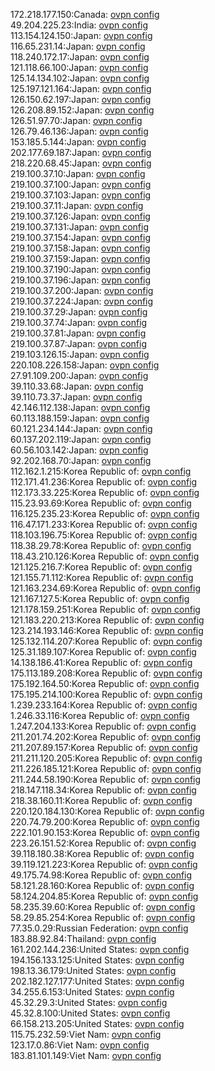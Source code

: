 172.218.177.150:Canada: [ovpn config](vpn/172_218_177_150.ovpn)  
49.204.225.23:India: [ovpn config](vpn/49_204_225_23.ovpn)  
113.154.124.150:Japan: [ovpn config](vpn/113_154_124_150.ovpn)  
116.65.231.14:Japan: [ovpn config](vpn/116_65_231_14.ovpn)  
118.240.172.17:Japan: [ovpn config](vpn/118_240_172_17.ovpn)  
121.118.66.100:Japan: [ovpn config](vpn/121_118_66_100.ovpn)  
125.14.134.102:Japan: [ovpn config](vpn/125_14_134_102.ovpn)  
125.197.121.164:Japan: [ovpn config](vpn/125_197_121_164.ovpn)  
126.150.62.197:Japan: [ovpn config](vpn/126_150_62_197.ovpn)  
126.208.89.152:Japan: [ovpn config](vpn/126_208_89_152.ovpn)  
126.51.97.70:Japan: [ovpn config](vpn/126_51_97_70.ovpn)  
126.79.46.136:Japan: [ovpn config](vpn/126_79_46_136.ovpn)  
153.185.5.144:Japan: [ovpn config](vpn/153_185_5_144.ovpn)  
202.177.69.187:Japan: [ovpn config](vpn/202_177_69_187.ovpn)  
218.220.68.45:Japan: [ovpn config](vpn/218_220_68_45.ovpn)  
219.100.37.10:Japan: [ovpn config](vpn/219_100_37_10.ovpn)  
219.100.37.100:Japan: [ovpn config](vpn/219_100_37_100.ovpn)  
219.100.37.103:Japan: [ovpn config](vpn/219_100_37_103.ovpn)  
219.100.37.11:Japan: [ovpn config](vpn/219_100_37_11.ovpn)  
219.100.37.126:Japan: [ovpn config](vpn/219_100_37_126.ovpn)  
219.100.37.131:Japan: [ovpn config](vpn/219_100_37_131.ovpn)  
219.100.37.154:Japan: [ovpn config](vpn/219_100_37_154.ovpn)  
219.100.37.158:Japan: [ovpn config](vpn/219_100_37_158.ovpn)  
219.100.37.159:Japan: [ovpn config](vpn/219_100_37_159.ovpn)  
219.100.37.190:Japan: [ovpn config](vpn/219_100_37_190.ovpn)  
219.100.37.196:Japan: [ovpn config](vpn/219_100_37_196.ovpn)  
219.100.37.200:Japan: [ovpn config](vpn/219_100_37_200.ovpn)  
219.100.37.224:Japan: [ovpn config](vpn/219_100_37_224.ovpn)  
219.100.37.29:Japan: [ovpn config](vpn/219_100_37_29.ovpn)  
219.100.37.74:Japan: [ovpn config](vpn/219_100_37_74.ovpn)  
219.100.37.81:Japan: [ovpn config](vpn/219_100_37_81.ovpn)  
219.100.37.87:Japan: [ovpn config](vpn/219_100_37_87.ovpn)  
219.103.126.15:Japan: [ovpn config](vpn/219_103_126_15.ovpn)  
220.108.226.158:Japan: [ovpn config](vpn/220_108_226_158.ovpn)  
27.91.109.200:Japan: [ovpn config](vpn/27_91_109_200.ovpn)  
39.110.33.68:Japan: [ovpn config](vpn/39_110_33_68.ovpn)  
39.110.73.37:Japan: [ovpn config](vpn/39_110_73_37.ovpn)  
42.146.112.138:Japan: [ovpn config](vpn/42_146_112_138.ovpn)  
60.113.188.159:Japan: [ovpn config](vpn/60_113_188_159.ovpn)  
60.121.234.144:Japan: [ovpn config](vpn/60_121_234_144.ovpn)  
60.137.202.119:Japan: [ovpn config](vpn/60_137_202_119.ovpn)  
60.56.103.142:Japan: [ovpn config](vpn/60_56_103_142.ovpn)  
92.202.168.70:Japan: [ovpn config](vpn/92_202_168_70.ovpn)  
112.162.1.215:Korea Republic of: [ovpn config](vpn/112_162_1_215.ovpn)  
112.171.41.236:Korea Republic of: [ovpn config](vpn/112_171_41_236.ovpn)  
112.173.33.225:Korea Republic of: [ovpn config](vpn/112_173_33_225.ovpn)  
115.23.93.69:Korea Republic of: [ovpn config](vpn/115_23_93_69.ovpn)  
116.125.235.23:Korea Republic of: [ovpn config](vpn/116_125_235_23.ovpn)  
116.47.171.233:Korea Republic of: [ovpn config](vpn/116_47_171_233.ovpn)  
118.103.196.75:Korea Republic of: [ovpn config](vpn/118_103_196_75.ovpn)  
118.38.29.78:Korea Republic of: [ovpn config](vpn/118_38_29_78.ovpn)  
118.43.210.126:Korea Republic of: [ovpn config](vpn/118_43_210_126.ovpn)  
121.125.216.7:Korea Republic of: [ovpn config](vpn/121_125_216_7.ovpn)  
121.155.71.112:Korea Republic of: [ovpn config](vpn/121_155_71_112.ovpn)  
121.163.234.69:Korea Republic of: [ovpn config](vpn/121_163_234_69.ovpn)  
121.167.127.5:Korea Republic of: [ovpn config](vpn/121_167_127_5.ovpn)  
121.178.159.251:Korea Republic of: [ovpn config](vpn/121_178_159_251.ovpn)  
121.183.220.213:Korea Republic of: [ovpn config](vpn/121_183_220_213.ovpn)  
123.214.193.146:Korea Republic of: [ovpn config](vpn/123_214_193_146.ovpn)  
125.132.114.207:Korea Republic of: [ovpn config](vpn/125_132_114_207.ovpn)  
125.31.189.107:Korea Republic of: [ovpn config](vpn/125_31_189_107.ovpn)  
14.138.186.41:Korea Republic of: [ovpn config](vpn/14_138_186_41.ovpn)  
175.113.189.208:Korea Republic of: [ovpn config](vpn/175_113_189_208.ovpn)  
175.192.164.50:Korea Republic of: [ovpn config](vpn/175_192_164_50.ovpn)  
175.195.214.100:Korea Republic of: [ovpn config](vpn/175_195_214_100.ovpn)  
1.239.233.164:Korea Republic of: [ovpn config](vpn/1_239_233_164.ovpn)  
1.246.33.116:Korea Republic of: [ovpn config](vpn/1_246_33_116.ovpn)  
1.247.204.133:Korea Republic of: [ovpn config](vpn/1_247_204_133.ovpn)  
211.201.74.202:Korea Republic of: [ovpn config](vpn/211_201_74_202.ovpn)  
211.207.89.157:Korea Republic of: [ovpn config](vpn/211_207_89_157.ovpn)  
211.211.120.205:Korea Republic of: [ovpn config](vpn/211_211_120_205.ovpn)  
211.226.185.121:Korea Republic of: [ovpn config](vpn/211_226_185_121.ovpn)  
211.244.58.190:Korea Republic of: [ovpn config](vpn/211_244_58_190.ovpn)  
218.147.118.34:Korea Republic of: [ovpn config](vpn/218_147_118_34.ovpn)  
218.38.160.11:Korea Republic of: [ovpn config](vpn/218_38_160_11.ovpn)  
220.120.184.130:Korea Republic of: [ovpn config](vpn/220_120_184_130.ovpn)  
220.74.79.200:Korea Republic of: [ovpn config](vpn/220_74_79_200.ovpn)  
222.101.90.153:Korea Republic of: [ovpn config](vpn/222_101_90_153.ovpn)  
223.26.151.52:Korea Republic of: [ovpn config](vpn/223_26_151_52.ovpn)  
39.118.180.38:Korea Republic of: [ovpn config](vpn/39_118_180_38.ovpn)  
39.119.121.223:Korea Republic of: [ovpn config](vpn/39_119_121_223.ovpn)  
49.175.74.98:Korea Republic of: [ovpn config](vpn/49_175_74_98.ovpn)  
58.121.28.160:Korea Republic of: [ovpn config](vpn/58_121_28_160.ovpn)  
58.124.204.85:Korea Republic of: [ovpn config](vpn/58_124_204_85.ovpn)  
58.235.39.60:Korea Republic of: [ovpn config](vpn/58_235_39_60.ovpn)  
58.29.85.254:Korea Republic of: [ovpn config](vpn/58_29_85_254.ovpn)  
77.35.0.29:Russian Federation: [ovpn config](vpn/77_35_0_29.ovpn)  
183.88.92.84:Thailand: [ovpn config](vpn/183_88_92_84.ovpn)  
161.202.144.236:United States: [ovpn config](vpn/161_202_144_236.ovpn)  
194.156.133.125:United States: [ovpn config](vpn/194_156_133_125.ovpn)  
198.13.36.179:United States: [ovpn config](vpn/198_13_36_179.ovpn)  
202.182.127.177:United States: [ovpn config](vpn/202_182_127_177.ovpn)  
34.255.6.153:United States: [ovpn config](vpn/34_255_6_153.ovpn)  
45.32.29.3:United States: [ovpn config](vpn/45_32_29_3.ovpn)  
45.32.8.100:United States: [ovpn config](vpn/45_32_8_100.ovpn)  
66.158.213.205:United States: [ovpn config](vpn/66_158_213_205.ovpn)  
115.75.232.59:Viet Nam: [ovpn config](vpn/115_75_232_59.ovpn)  
123.17.0.86:Viet Nam: [ovpn config](vpn/123_17_0_86.ovpn)  
183.81.101.149:Viet Nam: [ovpn config](vpn/183_81_101_149.ovpn)  
